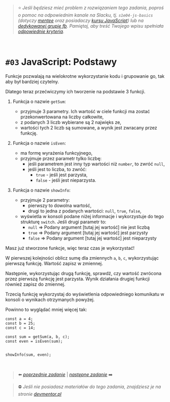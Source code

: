 

> :star: *Jeśli będziesz mieć problem z rozwiązaniem tego zadania, poproś o pomoc na odpowiednim kanale na Slacku, tj. `s1e04-js-basics` (dotyczy [mentee](https://devmentor.pl/mentoring-javascript/) oraz posiadaczy [kursu JavaScript](https://devmentor.pl/p/javascript-for-beginners/)) lub na [dedykowanej grupie fb](https://www.facebook.com/groups/155234921740033). Pamiętaj, aby treść Twojego wpisu spełniała [odpowiednie kryteria](https://devmentor.pl/jak-prosic-o-pomoc/).*

&nbsp;

# `#03` JavaScript: Podstawy



Funkcje pozwalają na wielokrotne wykorzystanie kodu i grupowanie go, tak aby był bardziej czytelny. 

Dlatego teraz przećwiczymy ich tworzenie na podstawie 3 funkcji.

1. Funkcja o nazwie `getSum`:
    - przyjmuje 3 parametry. Ich wartość w ciele funkcji ma zostać przekonwertowana na liczby całkowite,
    - z podanych 3 liczb wybierane są 2 najwięks    ze,
    - wartości tych 2 liczb są sumowane, a wynik jest zwracany przez funkcję.

2. Funkcja o nazwie `isEven`:
    - ma formę wyrażenia funkcyjnego,
    - przyjmuje przez parametr tylko liczbę:
        - jeśli parametrem jest inny typ wartości niż `number`, to zwróć `null`,
        - jeśli jest to liczba, to zwróć:
            - `true` - jeśli jest parzysta,
            - `false` - jeśli jest nieparzysta.
 
3. Funkcja o nazwie `showInfo`:
    - przyjmuje 2 parametry:
        - pierwszy to dowolna wartość,
        - drugi to jedna z podanych wartości: `null`, `true`, `false`,
    - wyświetla w konsoli podane niżej informacje i wykorzystuje do tego strukturę `switch`. Jeśli drugi parametr to:
       - `null` => Podany argument [tutaj jej wartość] nie jest liczbą
        - `true` => Podany argument [tutaj jej wartość] jest parzysty
         - `false` => Podany argument [tutaj jej wartość] jest nieparzysty

Masz już stworzone funkcje, więc teraz czas je wykorzystać!

W pierwszej kolejności oblicz sumę dla zmiennych `a`, `b`, `c`, wykorzystując pierwszą funkcję. Wartość zapisz w zmiennej.

Następnie, wykorzystując drugą funkcję, sprawdź, czy wartość zwrócona przez pierwszą funkcję jest parzysta. Wynik działania drugiej funkcji również zapisz do zmiennej.

Trzecią funkcję wykorzystaj do wyświetlenia odpowiedniego komunikatu w konsoli o wynikach otrzymanych powyżej.

Powinno to wyglądać mniej więcej tak:

```
const a = 4;
const b = 25;
const c = 14;

const sum = getSum(a, b, c);
const even = isEven(sum);


showInfo(sum, even);

```


&nbsp;

> :arrow_left: [*poprzednie zadanie*](./../02) | [*następne zadanie*](./../04) :arrow_right:

> :no_entry: *Jeśli nie posiadasz materiałów do tego zadania, znajdziesz je na stronie [devmentor.pl](https://devmentor.pl/p/js-basics/)*

